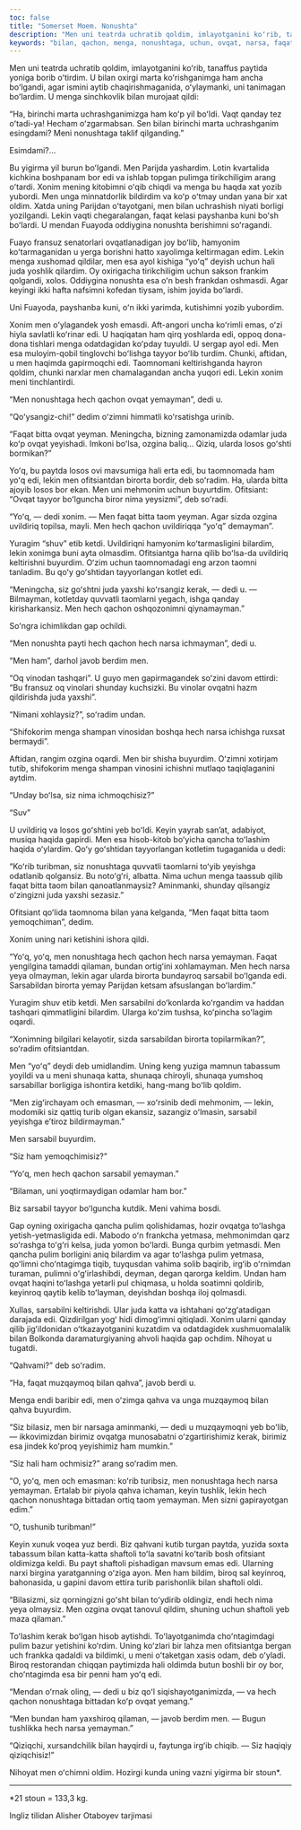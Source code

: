 ```yaml
---
toc: false
title: "Somerset Moem. Nonushta"
description: "Men uni teatrda uchratib qoldim, imlayotganini koʻrib, tanaffus paytida yoniga borib oʻtirdim. U bilan oxirgi marta..."
keywords: "bilan, qachon, menga, nonushtaga, uchun, ovqat, narsa, faqat, bitta, lekin, soʻradim, yemayman, sarsabil, Xonim, boʻlib, ozgina, losos, birorta, buyurdim, katta"
---
```


Men uni teatrda uchratib qoldim, imlayotganini koʻrib, tanaffus paytida yoniga borib oʻtirdim. U bilan oxirgi marta koʻrishganimga ham ancha boʻlgandi, agar ismini aytib chaqirishmaganida, oʻylaymanki, uni tanimagan boʻlardim. U menga sinchkovlik bilan murojaat qildi:

“Ha, birinchi marta uchrashganimizga ham koʻp yil boʻldi. Vaqt qanday tez oʻtadi-ya! Hecham oʻzgarmabsan. Sen bilan birinchi marta uchrashganim esingdami? Meni nonushtaga taklif qilganding.”

Esimdami?…

Bu yigirma yil burun boʻlgandi. Men Parijda yashardim. Lotin kvartalida kichkina boshpanam bor edi va ishlab topgan pulimga tirikchiligim arang oʻtardi. Xonim mening kitobimni oʻqib chiqdi va menga bu haqda xat yozib yubordi. Men unga minnatdorlik bildirdim va koʻp oʻtmay undan yana bir xat oldim. Xatda uning Parijdan oʻtayotgani, men bilan uchrashish niyati borligi yozilgandi. Lekin vaqti chegaralangan, faqat kelasi payshanba kuni boʻsh boʻlardi. U mendan Fuayoda ​oddiygina nonushta berishimni soʻragandi.

Fuayo fransuz senatorlari ovqatlanadigan joy boʻlib, hamyonim koʻtarmaganidan u yerga borishni hatto xayolimga keltirmagan edim. Lekin menga xushomad qildilar, men esa ayol kishiga “yoʻq” deyish uchun hali juda yoshlik qilardim. Oy oxirigacha tirikchiligim uchun sakson frankim qolgandi, xolos. Oddiygina nonushta esa oʻn besh frankdan oshmasdi. Agar keyingi ikki hafta nafsimni kofedan tiysam, ishim joyida boʻlardi.

Uni Fuayoda, payshanba kuni, oʻn ikki yarimda, kutishimni yozib yubordim.

Xonim men oʻylagandek yosh emasdi. Aft-angori uncha koʻrimli emas, oʻzi hiyla savlatli koʻrinar edi. U haqiqatan ham qirq yoshlarda edi, oppoq dona-dona tishlari menga odatdagidan koʻpday tuyuldi. U sergap ayol edi. Men esa muloyim-qobil tinglovchi boʻlishga tayyor boʻlib turdim. Chunki, aftidan, u men haqimda gapirmoqchi edi. Taomnomani keltirishganda hayron qoldim, chunki narxlar men chamalagandan ancha yuqori edi. Lekin xonim meni tinchlantirdi.

“Men nonushtaga hech qachon ovqat yemayman”, dedi u.

“Qoʻysangiz-chi!” dedim oʻzimni himmatli koʻrsatishga urinib.

“Faqat bitta ovqat yeyman. Meningcha, bizning zamonamizda odamlar juda koʻp ovqat yeyishadi. Imkoni boʻlsa, ozgina baliq… Qiziq, ularda losos goʻshti bormikan?”

Yoʻq, bu paytda losos ovi mavsumiga hali erta edi, bu taomnomada ham yoʻq edi, lekin men ofitsiantdan birorta bordir, deb soʻradim. Ha, ularda bitta ajoyib losos bor ekan. Men uni mehmonim uchun buyurtdim. Ofitsiant: “Ovqat tayyor boʻlguncha biror nima yeysizmi”, deb soʻradi.

“Yoʻq, — dedi xonim. — Men faqat bitta taom yeyman. Agar sizda ozgina uvildiriq topilsa, mayli. Men hech qachon uvildiriqqa “yoʻq” demayman”.

Yuragim “shuv” etib ketdi. Uvildiriqni hamyonim koʻtarmasligini bilardim, lekin xonimga buni ayta olmasdim. Ofitsiantga harna qilib boʻlsa-da uvildiriq keltirishni buyurdim. Oʻzim uchun taomnomadagi eng arzon taomni tanladim. Bu qoʻy goʻshtidan tayyorlangan kotlet edi.

“Meningcha, siz goʻshtni juda yaxshi koʻrsangiz kerak, — dedi u. — Bilmayman, kotletday quvvatli taomlarni yegach, ishga qanday kirisharkansiz. Men hech qachon oshqozonimni qiynamayman.”

Soʻngra ichimlikdan gap ochildi.

“Men nonushta payti hech qachon hech narsa ichmayman”, dedi u.

“Men ham”, darhol javob berdim men.

“Oq vinodan tashqari”. U guyo men gapirmagandek soʻzini davom ettirdi: “Bu fransuz oq vinolari shunday kuchsizki. Bu vinolar ovqatni hazm qildirishda juda yaxshi”.

“Nimani xohlaysiz?”, soʻradim undan.

“Shifokorim menga shampan vinosidan boshqa hech narsa ichishga ruxsat bermaydi”.

Aftidan, rangim ozgina oqardi. Men bir shisha buyurdim. Oʻzimni xotirjam tutib, shifokorim menga shampan vinosini ichishni mutlaqo taqiqlaganini aytdim.

“Unday boʻlsa, siz nima ichmoqchisiz?”

“Suv”

U uvildiriq va losos goʻshtini yeb boʻldi. Keyin yayrab sanʼat, adabiyot, musiqa haqida gapirdi. Men esa hisob-kitob boʻyicha qancha toʻlashim haqida oʻylardim. Qoʻy goʻshtidan tayyorlangan kotletim tugaganida u dedi:

“Koʻrib turibman, siz nonushtaga quvvatli taomlarni toʻyib yeyishga odatlanib qolgansiz. Bu notoʻgʻri, albatta. Nima uchun menga taassub qilib faqat bitta taom bilan qanoatlanmaysiz? Aminmanki, shunday qilsangiz oʻzingizni juda yaxshi sezasiz.”

Ofitsiant qoʻlida taomnoma bilan yana kelganda, “Men faqat bitta taom yemoqchiman”, dedim.

Xonim uning nari ketishini ishora qildi.

“Yoʻq, yoʻq, men nonushtaga hech qachon hech narsa yemayman. Faqat yengilgina tamaddi qilaman, bundan ortigʻini xohlamayman. Men hech narsa yeya olmayman, lekin agar ularda birorta bundayroq sarsabil boʻlganda edi. Sarsabildan birorta yemay Parijdan ketsam afsuslangan boʻlardim.”

Yuragim shuv etib ketdi. Men sarsabilni doʻkonlarda koʻrgandim va haddan tashqari qimmatligini bilardim. Ularga koʻzim tushsa, koʻpincha soʻlagim oqardi.

“Xonimning bilgilari kelayotir, sizda sarsabildan birorta topilarmikan?”, soʻradim ofitsiantdan.

Men “yoʻq” deydi deb umidlandim. Uning keng yuziga mamnun tabassum yoyildi va u meni shunaqa katta, shunaqa chiroyli, shunaqa yumshoq sarsabillar borligiga ishontira ketdiki, hang-mang boʻlib qoldim.

“Men zigʻirchayam och emasman, — xoʻrsinib dedi mehmonim, — lekin, modomiki siz qattiq turib olgan ekansiz, sazangiz oʻlmasin, sarsabil yeyishga eʼtiroz bildirmayman.”

Men sarsabil buyurdim.

“Siz ham yemoqchimisiz?”

“Yoʻq, men hech qachon sarsabil yemayman.”

“Bilaman, uni yoqtirmaydigan odamlar ham bor.”

Biz sarsabil tayyor boʻlguncha kutdik. Meni vahima bosdi.

Gap oyning oxirigacha qancha pulim qolishidamas, hozir ovqatga toʻlashga yetish-yetmasligida edi. Mabodo oʻn frankcha yetmasa, mehmonimdan qarz soʻrashga toʻgʻri kelsa, juda yomon boʻlardi. Bunga qurbim yetmasdi. Men qancha pulim borligini aniq bilardim va agar toʻlashga pulim yetmasa, qoʻlimni choʻntagimga tiqib, tuyqusdan vahima solib baqirib, irgʻib oʻrnimdan turaman, pulimni oʻgʻirlashibdi, deyman, degan qarorga keldim. Undan ham ovqat haqini toʻlashga yetarli pul chiqmasa, u holda soatimni qoldirib, keyinroq qaytib kelib toʻlayman, deyishdan boshqa iloj qolmasdi.

Xullas, sarsabilni keltirishdi. Ular juda katta va ishtahani qoʻzgʻatadigan darajada edi. Qizdirilgan yogʻ hidi dimogʻimni qitiqladi. Xonim ularni qanday qilib jigʻildonidan oʻtkazayotganini kuzatdim va odatdagidek xushmuomalalik bilan Bolkonda daramaturgiyaning ahvoli haqida gap ochdim. Nihoyat u tugatdi.

“Qahvami?” deb soʻradim.

“Ha, faqat muzqaymoq bilan qahva”, javob berdi u.

Menga endi baribir edi, men oʻzimga qahva va unga muzqaymoq bilan qahva buyurdim.

“Siz bilasiz, men bir narsaga aminmanki, — dedi u muzqaymoqni yeb boʻlib, — ikkovimizdan birimiz ovqatga munosabatni oʻzgartirishimiz kerak, birimiz esa jindek koʻproq yeyishimiz ham mumkin.”

“Siz hali ham ochmisiz?” arang soʻradim men.

“O, yoʻq, men och emasman: koʻrib turibsiz, men nonushtaga hech narsa yemayman. Ertalab bir piyola qahva ichaman, keyin tushlik, lekin hech qachon nonushtaga bittadan ortiq taom yemayman. Men sizni gapirayotgan edim.”

“O, tushunib turibman!”

Keyin xunuk voqea yuz berdi. Biz qahvani kutib turgan paytda, yuzida soxta tabassum bilan katta-katta shaftoli toʻla savatni koʻtarib bosh ofitsiant oldimizga keldi. Bu payt shaftoli pishadigan mavsum emas edi. Ularning narxi birgina yaratganning oʻziga ayon. Men ham bildim, biroq sal keyinroq, bahonasida, u gapini davom ettira turib parishonlik bilan shaftoli oldi.

“Bilasizmi, siz qorningizni goʻsht bilan toʻydirib oldingiz, endi hech nima yeya olmaysiz. Men ozgina ovqat tanovul qildim, shuning uchun shaftoli yeb maza qilaman.”

Toʻlashim kerak boʻlgan hisob aytishdi. Toʻlayotganimda choʻntagimdagi pulim bazur yetishini koʻrdim. Uning koʻzlari bir lahza men ofitsiantga bergan uch frankka qadaldi va bildimki, u meni oʻtaketgan xasis odam, deb oʻyladi. Biroq restorandan chiqqan paytimizda hali oldimda butun boshli bir oy bor, choʻntagimda esa bir penni ham yoʻq edi.

“Mendan oʻrnak oling, — dedi u biz qoʻl siqishayotganimizda, — va hech qachon nonushtaga bittadan koʻp ovqat yemang.”

“Men bundan ham yaxshiroq qilaman, — javob berdim men. — Bugun tushlikka hech narsa yemayman.”

“Qiziqchi, xursandchilik bilan hayqirdi u, faytunga irgʻib chiqib. — Siz haqiqiy qiziqchisiz!”

Nihoyat men oʻchimni oldim. Hozirgi kunda uning vazni yigirma bir stoun\*.​

---

\*21 stoun = 133,3 kg.

Ingliz tilidan Alisher Otaboyev tarjimasi